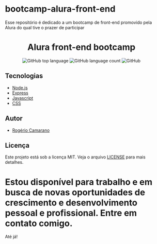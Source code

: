 # bootcamp-alura-front-end

Esse repositório é dedicado a um bootcamp de front-end promovido pela Alura do qual tive o prazer de participar

<div align="center">
<!--   <img alt="TFC!" src="imgs/5ca10a0410f76.png" width="250px"> -->
  <h1>Alura front-end bootcamp</h1>
  <p>
    <img alt="GitHub top language" src="https://img.shields.io/github/languages/top/rcamarano/bootcamp-alura-front-end?color=blueviolet">
    <img alt="GitHub language count" src="https://img.shields.io/github/languages/count/rcamarano/bootcamp-alura-front-end?color=blueviolet">
    <img alt="GitHub" src="https://img.shields.io/github/license/rcamarano/bootcamp-alura-front-end?color=blueviolet">
  </p>
</div>


## Tecnologias

- [Node.js](https://nodejs.org/en/)
- [Express](https://expressjs.com/pt-br/)
- [Javascript](https://developer.mozilla.org/en-US/docs/Web/JavaScript)
- [CSS](https://devdocs.io/css/)


## Autor

- [Rogério Camarano](https://github.com/rcamarano)

## Licença

Este projeto está sob a licença MIT. Veja o arquivo [LICENSE](LICENSE) para mais detalhes.

# Estou disponível para trabalho e em busca de novas oportunidades de crescimento e desenvolvimento pessoal e profissional. Entre em contato comigo.
Até já!

